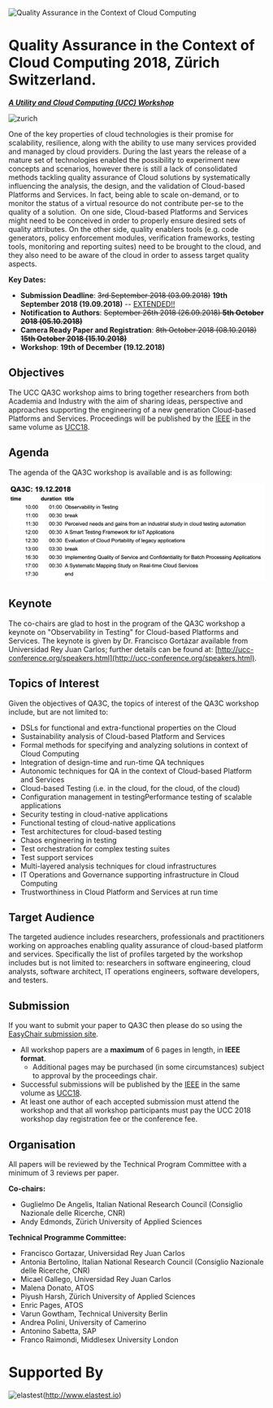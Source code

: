 ![Quality Assurance in the Context of Cloud Computing](logo.png)

# Quality Assurance in the Context of Cloud Computing 2018, Zürich Switzerland.

***[A Utility and Cloud Computing (UCC) Workshop](http://ucc-conference.org)***

![zurich](zurich.jpg)

One of the key properties of cloud technologies is their promise for scalability, resilience, along with the ability to use many services provided and managed by cloud providers. During the last years the release of a mature set of technologies enabled the possibility to experiment new concepts and scenarios, however there is still a lack of consolidated methods tackling quality assurance of Cloud solutions by systematically influencing the analysis, the design, and the validation of Cloud-based Platforms and Services. In fact, being able to scale on-demand, or to monitor the status of a virtual resource do not contribute per-se to the quality of a solution.  On one side, Cloud-based Platforms and Services might need to be conceived in order to properly ensure desired sets of quality attributes. On the other side, quality enablers tools (e.g. code generators, policy enforcement modules, verification frameworks, testing tools, monitoring and reporting suites) need to be brought to the cloud, and they also need to be aware of the cloud in order to assess target quality aspects.

**Key Dates:**

* **Submission Deadline**: ~~3rd September 2018 (03.09.2018)~~ **19th September 2018 (19.09.2018)** -- <u>EXTENDED!!</u> 
* **Notification to Authors**: ~~September 26th 2018 (26.09.2018) **5th October 2018 (05.10.2018)**~~
* **Camera Ready Paper and Registration**: ~~8th October 2018 (08.10.2018) **15th October 2018 (15.10.2018)**~~
* **Workshop**: **19th of December (19.12.2018)**

## Objectives

The UCC QA3C workshop aims to bring together researchers from both Academia and Industry with the aim of sharing ideas, perspective and approaches supporting the engineering of a new generation Cloud-based Platforms and Services. Proceedings will be published by the [IEEE](http://www.ieee.org) in the same volume as [UCC18](http://ucc-conference.org).

## Agenda

The agenda of the QA3C workshop is available and is as following:

![agenda](agenda.png)

## Keynote

The co-chairs are glad to host in the program of the QA3C workshop a keynote on "Observability in Testing" for Cloud-based Platforms and Services. The keynote is given by Dr. Francisco Gortázar available from Universidad Rey Juan Carlos; further details can be found at: [http://ucc-conference.org/speakers.html](http://ucc-conference.org/speakers.html).

## Topics of Interest

Given the objectives of QA3C, the topics of interest of the QA3C workshop include, but are not limited to:

* DSLs for functional and extra-functional properties on the Cloud
* Sustainability analysis of Cloud-based Platform and Services
* Formal methods for specifying and analyzing solutions in context of Cloud Computing
* Integration of design-time and run-time QA techniques
* Autonomic techniques for QA in the context of Cloud-based Platform and Services
* Cloud-based Testing (i.e. in the cloud, for the cloud, of the cloud)
* Configuration management in testingPerformance testing of scalable applications
* Security testing in cloud-native applications
* Functional testing of cloud-native applications
* Test architectures for cloud-based testing
* Chaos engineering in testing
* Test orchestration for complex testing suites
* Test support services
* Multi-layered analysis techniques for cloud infrastructures
* IT Operations and Governance supporting infrastructure in Cloud Computing
* Trustworthiness in Cloud Platform and Services at run time

## Target Audience

The targeted audience includes researchers, professionals and practitioners working on approaches enabling quality assurance of cloud-based platform and services. Specifically the list of profiles targeted by the workshop includes but is not limited to: researchers in software engineering, cloud analysts, software architect, IT operations engineers, software developers, and testers.

## Submission

If you want to submit your paper to QA3C then please do so using the [EasyChair submission site](https://easychair.org/conferences/?conf=qa3c).  

* All workshop papers are a **maximum** of 6 pages in length, in **IEEE format**. 
  * Additional pages may be purchased (in some circumstances) subject to approval by the proceedings chair.
* Successful submissions will be published by the [IEEE](http://www.ieee.org) in the same volume as [UCC18](http://ucc-conference.org).
* At least one author of each accepted submission must attend the workshop and that all workshop participants must pay the UCC 2018 workshop day registration fee or the conference fee.

## Organisation

All papers will be reviewed by the Technical Program Committee with a minimum of 3 reviews per paper. 

**Co-chairs:**

* Guglielmo De Angelis, Italian National Research Council (Consiglio Nazionale delle Ricerche, CNR)
* Andy Edmonds, Zürich University of Applied Sciences

**Technical Programme Committee:**

* Francisco Gortazar, Universidad Rey Juan Carlos
* Antonia Bertolino, Italian National Research Council (Consiglio Nazionale delle Ricerche, CNR)
* Micael Gallego, Universidad Rey Juan Carlos
* Malena Donato, ATOS
* Piyush Harsh, Zürich University of Applied Sciences
* Enric Pages, ATOS
* Varun Gowtham, Technical University Berlin
* Andrea Polini, University of Camerino
* Antonino Sabetta, SAP
* Franco Raimondi, Middlesex University London

# Supported By

![elastest](./elastest.png)(http://www.elastest.io)